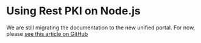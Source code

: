 ﻿# Using Rest PKI on Node.js

We are still migrating the documentation to the new unified portal. For now, please
[see this article on GitHub](https://github.com/LacunaSoftware/RestPkiSamples/tree/master/NodeJS)
